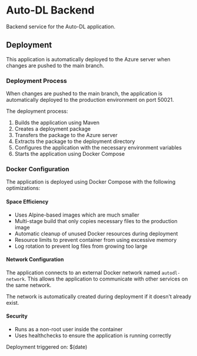 # Auto-DL Backend

Backend service for the Auto-DL application.

## Deployment

This application is automatically deployed to the Azure server when changes are pushed to the main branch.

### Deployment Process

When changes are pushed to the main branch, the application is automatically deployed to the production environment on port 50021.

The deployment process:
1. Builds the application using Maven
2. Creates a deployment package
3. Transfers the package to the Azure server
4. Extracts the package to the deployment directory
5. Configures the application with the necessary environment variables
6. Starts the application using Docker Compose

### Docker Configuration

The application is deployed using Docker Compose with the following optimizations:

#### Space Efficiency
- Uses Alpine-based images which are much smaller
- Multi-stage build that only copies necessary files to the production image
- Automatic cleanup of unused Docker resources during deployment
- Resource limits to prevent container from using excessive memory
- Log rotation to prevent log files from growing too large

#### Network Configuration
The application connects to an external Docker network named `autodl-network`. This allows the application to communicate with other services on the same network.

The network is automatically created during deployment if it doesn't already exist.

#### Security
- Runs as a non-root user inside the container
- Uses healthchecks to ensure the application is running correctly

Deployment triggered on: $(date)
